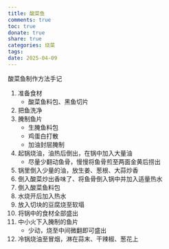 ```yaml
---
title: 酸菜鱼
comments: true
toc: true
donate: true
share: true
categories: 烧菜
tags:
date: 2025-04-09
---
```


酸菜鱼制作方法手记

<!-- more -->

1. 准备食材
   - 酸菜鱼料包、黑鱼切片
1. 把鱼洗净
1. 腌制鱼片
   - 生腌鱼料包
   - 鸡蛋白打散
   - 加油封层腌制
1. 起锅烧油，油热后倒出，在锅中加入大量油
   - 尽量少翻动鱼骨，慢慢将鱼骨煎至两面金黄后捞出
1. 锅里倒入少量的油，放生姜、葱根、大蒜炒香
1. 倒入酸菜炒出香味了、将鱼骨倒入锅中并加入适量热水
1. 倒入酸菜鱼料包
1. 水烧开后加入热水
1. 放入切块的豆腐烧至软塌
1. 将锅中的食材全部盛出
1. 中小火下入腌制的鱼片
   - 少动，烧至中间微翻即可盛出
1. 冷锅烧油至冒烟，淋在蒜末、干辣椒、葱花上
